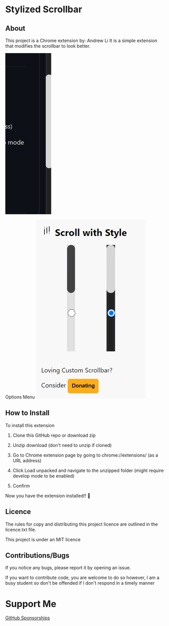 
# Stylized Scrollbar

## About

This project is a Chrome extension by: Andrew Li
It is a simple extension that modifies the scrollbar to look better.

![screenshot1](images/screenshot1.jpg)

Options Menu
![screenshot2](images/screenshot2.jpg)


## How to Install

To install this extension

1. Clone this GitHub repo or download zip

2. Unzip download (don't need to unzip if cloned)

3. Go to Chrome extension page by going to chrome://extensions/ (as a URL address)

4. Click Load unpacked and navigate to the unzipped folder (might require develop mode to be enabled)

5. Confirm

Now you have the extension installed!! 🤩
## Licence

The rules for copy and distributing this project licence are 
outlined in the licence.txt file.

This project is under an MIT licence 

## Contributions/Bugs

If you notice any bugs, please report it by opening an issue.

If you want to contribute code, you are welcome to do so however, 
I am a busy student so don't be offended if I don't respond in a timely manner

# Support Me

[GitHub Sponsorships](https://github.com/sponsors/Zeyu-Li)

